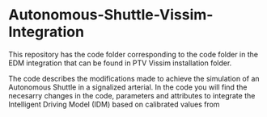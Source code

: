 # Autonomous-Shuttle-Vissim-Integration
This repository has the code folder corresponding to the code folder in the EDM integration that can be found in PTV Vissim installation folder. 

The code describes the modifications made to achieve the simulation of an Autonomous Shuttle in a signalized arterial. In the code you will find the necesarry changes in the code, parameters and attributes to integrate the Intelligent Driving Model (IDM) based on calibrated values from 
